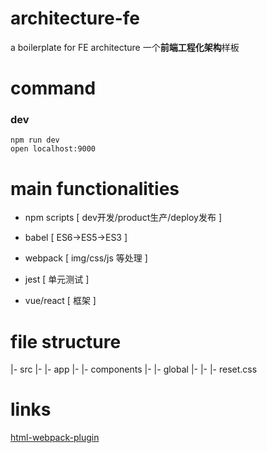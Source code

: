 # architecture-fe

a boilerplate for FE architecture
一个**前端工程化架构**样板
# command

### dev
```
npm run dev
open localhost:9000
```
# main functionalities 

- npm scripts [ dev开发/product生产/deploy发布 ]

- babel [ ES6->ES5->ES3 ]

- webpack [ img/css/js 等处理 ]

- jest [ 单元测试 ]

- vue/react [ 框架 ]

# file structure

|- src
|- |- app
|- |- components 
|- |- global
|- |- |- reset.css

# links

[html-webpack-plugin](https://github.com/jantimon/html-webpack-plugin)